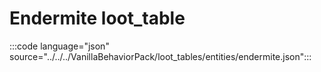 # Endermite loot_table

:::code language="json" source="../../../VanillaBehaviorPack/loot_tables/entities/endermite.json":::